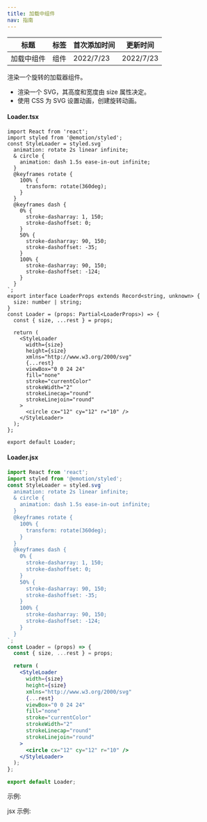 ```yaml
---
title: 加载中组件
nav: 指南
---
```


| 标题       | 标签 | 首次添加时间 | 更新时间  |
| ---------- | ---- | ------------ | --------- |
| 加载中组件 | 组件 | 2022/7/23    | 2022/7/23 |

渲染一个旋转的加载器组件。

- 渲染一个 SVG，其高度和宽度由 size 属性决定。
- 使用 CSS 为 SVG 设置动画，创建旋转动画。

#### Loader.tsx

```tsx | pure
import React from 'react';
import styled from '@emotion/styled';
const StyleLoader = styled.svg`
  animation: rotate 2s linear infinite;
  & circle {
    animation: dash 1.5s ease-in-out infinite;
  }
  @keyframes rotate {
    100% {
      transform: rotate(360deg);
    }
  }
  @keyframes dash {
    0% {
      stroke-dasharray: 1, 150;
      stroke-dashoffset: 0;
    }
    50% {
      stroke-dasharray: 90, 150;
      stroke-dashoffset: -35;
    }
    100% {
      stroke-dasharray: 90, 150;
      stroke-dashoffset: -124;
    }
  }
`;
export interface LoaderProps extends Record<string, unknown> {
  size: number | string;
}
const Loader = (props: Partial<LoaderProps>) => {
  const { size, ...rest } = props;

  return (
    <StyleLoader
      width={size}
      height={size}
      xmlns="http://www.w3.org/2000/svg"
      {...rest}
      viewBox="0 0 24 24"
      fill="none"
      stroke="currentColor"
      strokeWidth="2"
      strokeLinecap="round"
      strokeLinejoin="round"
    >
      <circle cx="12" cy="12" r="10" />
    </StyleLoader>
  );
};

export default Loader;
```

#### Loader.jsx

```jsx | pure
import React from 'react';
import styled from '@emotion/styled';
const StyleLoader = styled.svg`
  animation: rotate 2s linear infinite;
  & circle {
    animation: dash 1.5s ease-in-out infinite;
  }
  @keyframes rotate {
    100% {
      transform: rotate(360deg);
    }
  }
  @keyframes dash {
    0% {
      stroke-dasharray: 1, 150;
      stroke-dashoffset: 0;
    }
    50% {
      stroke-dasharray: 90, 150;
      stroke-dashoffset: -35;
    }
    100% {
      stroke-dasharray: 90, 150;
      stroke-dashoffset: -124;
    }
  }
`;
const Loader = (props) => {
  const { size, ...rest } = props;

  return (
    <StyleLoader
      width={size}
      height={size}
      xmlns="http://www.w3.org/2000/svg"
      {...rest}
      viewBox="0 0 24 24"
      fill="none"
      stroke="currentColor"
      strokeWidth="2"
      strokeLinecap="round"
      strokeLinejoin="round"
    >
      <circle cx="12" cy="12" r="10" />
    </StyleLoader>
  );
};

export default Loader;
```

示例:

<code src="./Demo.zh-CN.tsx" id="loaderTsxDemoZH"></code>

jsx 示例:

<code src="./jsx/Demo.zh-CN.jsx" id="loaderJsxDemoZH"></code>
